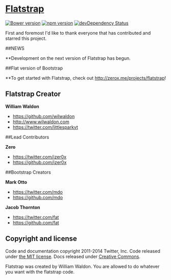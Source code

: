 # [Flatstrap](http://zerox.me/projects/flatstrap)
[![Bower version](https://badge.fury.io/bo/flatstrap.svg)](http://badge.fury.io/bo/flatstrap)
[![npm version](https://badge.fury.io/js/flatstrap.svg)](http://badge.fury.io/js/flatstrap)
[![devDependency Status](https://david-dm.org/twbs/bootstrap/dev-status.svg)](https://david-dm.org/littlesparkvt/flatstrap#info=devDependencies)

First and foremost I'd like to thank everyone that has contributed and starred this project.

##NEWS

**Development on the next version of Flatstrap has begun.


##Flat version of Bootstrap

**To get started with Flatstrap, check out <http://zerox.me/projects/flatstrap>!


## Flatstrap Creator

**William Waldon**

- <https://github.com/wilwaldon>
- <http://www.wilwaldon.com>
- <https://twitter.com/littlesparkvt>

##Lead Contributors

**Zero**

- <https://twitter.com/izer0x>
- <https://github.com/izer0x>

##Bootstrap Creators

**Mark Otto**

- <https://twitter.com/mdo>
- <https://github.com/mdo>

**Jacob Thornton**

- <https://twitter.com/fat>
- <https://github.com/fat>

## Copyright and license

Code and documentation copyright 2011-2014 Twitter, Inc. Code released under [the MIT license](LICENSE). Docs released under [Creative Commons](docs/LICENSE).

Flatstrap was created by William Waldon. You are allowed to do whatever you want with the flatstrap code.
